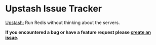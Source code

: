 # Upstash Issue Tracker



[Upstash:](https://upstash.com)
Run Redis without thinking about the servers. 

**If you encountered a bug or have a feature request please [create an issue](https://github.com/Upstash/Issues/issues/new).**
